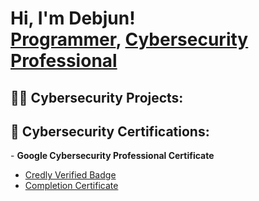<h1>Hi, I'm Debjun! <br/><a href="https://github.com/joshmadakor1">Programmer</a>, <a href="https://www.linkedin.com/in/debjun-nepal-9987272b2/">Cybersecurity Professional</a>


 <h2>👨‍💻 Cybersecurity Projects:</h2>

 
<h2>📜 Cybersecurity Certifications:</h2>
  - <b>Google Cybersecurity Professional Certificate</b>

  - [Credly Verified Badge](https://www.credly.com/badges/7fbe85cb-1731-4a67-844d-01fcff18791a/linked_in_profile)
  - [Completion Certificate](https://www.coursera.org/account/accomplishments/professional-cert/92U37CCU7XHM)
 
